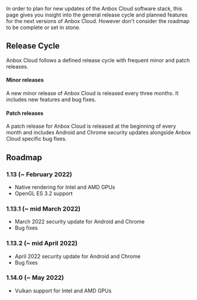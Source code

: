 In order to plan for new updates of the Anbox Cloud software stack, this page gives you insight into the general release cycle and planned features for the next versions of Anbox Cloud. However don't consider the roadmap to be complete or set in stone.

## Release Cycle

Anbox Cloud follows a defined release cycle with frequent minor and patch releases.

#### Minor releases

A new minor release of Anbox Cloud is released every three months. It includes new features and bug fixes.

#### Patch releases

A patch release for Anbox Cloud is released at the beginning of every month and includes Android and Chrome security updates alongside Anbox Cloud specific bug fixes.

## Roadmap

### 1.13 (~ February 2022)

* Native rendering for Intel and AMD GPUs
* OpenGL ES 3.2 support

### 1.13.1 (~ mid March 2022)

* March 2022 security update for Android and Chrome
* Bug fixes

### 1.13.2 (~ mid April 2022)

* April 2022 security update for Android and Chrome
* Bug fixes

### 1.14.0 (~ May 2022)

 * Vulkan support for Intel and AMD GPUs